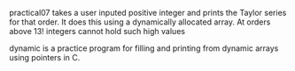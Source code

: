 practical07 takes a user inputed positive integer and prints the Taylor series for that order. It does this using a dynamically allocated array. At orders above 13! integers cannot hold such high values 

dynamic is a practice program for filling and printing from dynamic arrays using pointers in C.